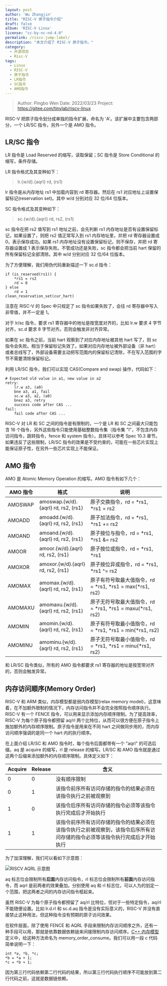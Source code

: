 ```yaml
---
layout: post
author: 'Wu Zhangjin'
title: "RISC-V 原子指令介绍"
draft: false
album: 'RISC-V Linux'
license: "cc-by-nc-nd-4.0"
permalink: /riscv-jump-label/
description: "本文介绍了 RISC-V 原子指令。"
category:
  - 开源项目
  - Risc-V
tags:
  - Linux
  - RISC-V
  - 原子指令
  - LR指令
  - SC指令
  - AMO指令
---
```


> Author:  Pingbo Wen
> Date:    2022/03/23
> Project: https://gitee.com/tinylab/riscv-linux

RISC-V 把原子指令划分成单独的指令扩展，命名为 'A'。该扩展中主要包含两部分，一个 LR/SC 指令，另外一个是 AMO 指令。

## LR/SC 指令

LR 指令是 Load Reserved 的缩写，读取保留；SC 指令是 Store Conditional 的缩写，条件存储。

LR 指令格式及其变种如下：

> lr.{w/d}.{aqrl} rd, (rs1)

lr 指令是从内存地址 rs1 中加载内容到 rd 寄存器。然后在 rs1 对应地址上设置保留标记(reservation set)。其中 w/d 分别对应 32 位/64 位版本。

SC 指令格式及其变种如下：

> sc.{w/d}.{aqrl} rd, rs2, (rs1)

sc 指令在把 rs2 值写到 rs1 地址之前，会先判断 rs1 内存地址是否有设置保留标记，如果设置了，则把 rs2 值正常写入到 rs1 内存地址里，并把 rd 寄存器设置成 0，表示保存成功。如果 rs1 内存地址没有设置保留标记，则不保存，并把 rd 寄存器设置成 1 表示保存失败。不管成功还是失败，sc 指令都会把当前 hart 保留的所有保留标记全部清除。其中 w/d 分别对应 32 位/64 位版本。

为了方便理解，我们用伪代码重新描述一下 sc.d 指令：

```
if (is_reserved(rs1)) {
    *rs1 = rs2
    rd = 0
} else
    rd = 1
clean_reservation_set(cur_hart)
```

注意在 RISC-V 的 Spec 中只规定了 sc 指令如果失败了，会往 rd 寄存器中写入非零值，并不一定是 1。

对于 lr/sc 指令，要求 rs1 寄存器中的地址是按宽度对齐的，比如 lr.w 要求 4 字节对齐，sc.d 要求 8 字节对齐。否则会触发非对齐异常。

如果在 sc 指令之前，当前 hart 观察到了对应内存地址被其他 hart 写了，则 sc 指令会失败。相当于保留标记失效了。如果对应内存地址被外部设备（非 hart）或者总线写了，外部设备需要主动把写范围内的保留标记清除，不在写入范围的字节不需要清除保留标记。

利用 LR/SC 指令，我们可以实现 CAS(Compare and swap) 操作，代码如下：

```
# Expected old value in a1, new value in a2
retry:
    lr.w a3, (a0)
    bne a3, a1, fail
    sc.w a3, a2, (a0)
    bnez a3, retry
    success code after CAS ...
fail:
    fail code after CAS ...
```

RISC-V 对 LR 和 SC 之间的指令是有限制的，一个是 LR 和 SC 之间最大只能包含 16 个指令，另外这些指令只能使用基础整数指令集（指令集 "I"，不包含内存访问指令，跳转指令，fence 和 system 指令）。具体可以参考 Spec 10.3 章节。如果违反了这些限制，LR/SC 指令的效果是不受约束的，可能在一些芯片实现上能保证原子性，在另外一些芯片实现上不能保证。

## AMO 指令

AMO 是 Atomic Memory Operation 的缩写。AMO 指令有如下几个：

AMO 指令 | 格式 | 说明
---------|------|-----
AMOSWAP  | amoswap.{w/d}.{aqrl} rd, rs2, (rs1) | 原子交换指令，rd = *rs1, *rs1 = rs2
AMOADD   | amoadd.{w/d}.{aqrl} rd, rs2, (rs1) | 原子加法指令，rd = *rs1, *rs1 += rs2
AMOAND   | amoand.{w/d}.{aqrl} rd, rs2, (rs1) | 原子按位与指令，rd = *rs1, *rs1 &= rs2
AMOOR    | amoor.{w/d}.{aqrl} rd, rs2, (rs1) | 原子按位或指令，rd = *rs1, *rs1 |= rs2
AMOXOR   | amoxor.{w/d}.{aqrl} rd, rs2, (rs1) | 原子按位异或指令，rd = *rs1, *rs1 ^= rs2
AMOMAX   | amomax.{w/d}.{aqrl} rd, rs2, (rs1) | 原子有符号取最大值指令，rd = *rs1, *rs1 = max(*rs1, rs2)
AMOMAXU  | amomaxu.{w/d}.{aqrl} rd, rs2, (rs1) | 原子无符号取最大值指令，rd = *rs1, *rs1 = maxu(*rs1, rs2)
AMOMIN   | amomin.{w/d}.{aqrl} rd, rs2, (rs1) | 原子有符号取最小值指令，rd = *rs1, *rs1 = min(*rs1, rs2)
AMOMINU  | amominu.{w/d}.{aqrl} rd, rs2, (rs1) | 原子无符号取最小值指令，rd = *rs1, *rs1 = minu(*rs1, rs2)

和 LR/SC 指令类似，所有的 AMO 指令都要求 rs1 寄存器的地址是按宽带对齐的，否则会触发异常。

## 内存访问顺序(Memory Order)

RISC-V 和 ARM 类似，内存模型都是弱内存模型(relax memory model)，这意味着，在不加额外限制的情况下，内存访问指令并不会完全按照指令顺序执行。RISC-V 有一个 FENCE 指令，可以用来显示添加内存顺序限制。为了提高效率，RISC-V 为每个原子指令都预留 aq/rl 两个比特位，从而可以很方便在原子指令上施加额外的内存顺序限制。原子指令是用来在不同 hart 之间做同步用的，而内存访问顺序强调的是同一个 hart 内的执行顺序。

在上面介绍 LR/SC 和 AMO 指令时，每个指令后面都带有一个 "aqrl" 的可选后缀。aq 是 acquire 的缩写，rl 是 release 的缩写。LR/SC 和 AMO 指令就是通过这两个后缀来添加额外的内存顺序限制。具体定义如下：

Acquire | Release | 含义
--------|---------|------
0 | 0 | 没有顺序限制
0 | 1 | 该指令前序所有访问存储的指令的结果必须在该指令执行之前被观察到
1 | 0 | 该指令后序所有访问存储的指令必须等该指令执行完成后才开始执行
1 | 1 | 该指令前序所有访问存储的指令的结果必须在该指令执行之前被观察到，该指令后序所有访问存储的指令必须等该指令执行完成后才开始执行

为了加深理解，我们可以看如下示意图：

![RISCV AQRL 示意图](images/riscv_atomics/riscv-aqrl.drawio.png)

aq 标志位会限制所有**后面**内存访问指令，rl 标志位会限制所有**前面**内存访问指令，而 aqrl 是前两者的效果叠加。分别使用 aq 和 rl 标志位，可以人为的划定一个范围，把这两者之间的内存访问指令框起来。

虽然 RISC-V 为每个原子指令都预留了 aq/rl 比特位，但对于一些特定指令，aq/rl 不能随便设置。比如 lr.d.rl 和 sc.d.aq 指令是没有实际意义的，RISC-V 并没有直接禁止这种用法，但这种指令没有预期的原子访问效果。

在软件层面，除了使用 FENCE 和 AQRL 手段来限制内存访问顺序之外，还有一种手段可以用，那就是依靠数据依赖链来间接限制内存访问顺序。[C++ 内存模型](https://en.cppreference.com/w/cpp/atomic/memory_order)定义中，给这种方法命名为 memory_order_consume。我们可以用一段 c 代码简单说明一下：

```
int *a, *b, *c;
*b = *a + 1;
*c = *b + 1;
```

因为第三行代码依赖第二行代码的结果，所以第三行代码执行顺序不可能放到第二行代码之前，这就是数据链依赖。
